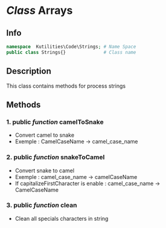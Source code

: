 # ***Class*** **Arrays**

## Info

```php
namespace  Kutilities\Code\Strings; # Name Space
public class Strings{}              # Class name
```

## Description
This class contains methods for process strings

## Methods

### 1. public ***function*** **camelToSnake**
- Convert camel to snake
- Exemple : CamelCaseName -> camel_case_name

### 2. public ***function*** **snakeToCamel**
- Convert snake to camel
- Exemple : camel_case_name -> camelCaseName
- If capitalizeFirstCharacter is enable : camel_case_name -> CamelCaseName

### 3. public ***function*** **clean**
- Clean all specials characters in string